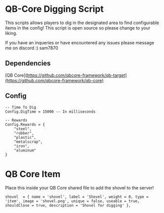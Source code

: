 # QB-Core Digging Script

This scripts allows players to dig in the designated area to find configurable items in the config! This script is open source so please change to your liking.

If you have an inqueries or have encountered any issues please message me on discord :) sam7870
## Dependencies

[QB Core](https://github.com/qbcore-framework/qb-target](https://github.com/qbcore-framework/qb-core)

## Config
```
-- Time To Dig
Config.DigTime = 15000 -- In milliseconds

-- Rewards
Config.Rewards = {
    "steel", 
    "rubber",
    "plastic",
    "metalscrap",
    "iron",
    "aluminum"
}
```

# QB Core Item
Place this inside your QB Core shared file to add the shovel to the server!

```shovel  = { name = 'shovel', label = 'Shovel', weight = 0, type = 'item', image = 'shovel.png', unique = false, useable = true, shouldClose = true, description = 'Shovel for digging' },```


